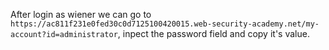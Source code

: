 After login as wiener we can go to `https://ac811f231e0fed30c0d7125100420015.web-security-academy.net/my-account?id=administrator`, inpect the password field and copy it's value.
